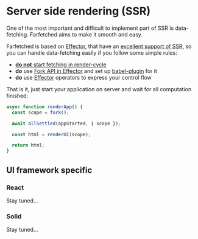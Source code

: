 # Server side rendering (SSR)

One of the most important and difficult to implement part of SSR is data-fetching. Farfetched aims to make it smooth and easy.

Farfetched is based on [Effector](https://effector.dev), that have an [excellent support of SSR](https://dev.to/effector/the-best-part-of-effector-4c27), so you can handle data-fetching easily if you follow some simple rules:

- [**do not** start fetching in render-cycle](../handbook/render_as_you_fetch.md)
- **do** use [Fork API in Effector](https://effector.dev/docs/api/effector/fork) and set up [babel-plugin](https://effector.dev/docs/api/effector/babel-plugin) for it
- **do** use [Effector](https://effector.dev) operators to express your control flow

That is it, just start your application on server and wait for all computation finished:

```ts
async function renderApp() {
  const scope = fork();

  await allSettled(appStarted, { scope });

  const html = renderUI(scope);

  return html;
}
```

## UI framework specific

### React

Stay tuned...

### Solid

Stay tuned...
